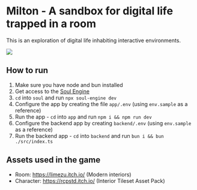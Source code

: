 # Milton - A sandbox for digital life trapped in a room

This is an exploration of digital life inhabiting interactive environments.

![](milton.png)

## How to run

1. Make sure you have node and bun installed
1. Get access to the [Soul Engine](https://docs.souls.chat/)
1. `cd` into `soul` and run `npx soul-engine dev`
1. Configure the app by creating the file `app/.env` (using `env.sample` as a reference)
1. Run the app - `cd` into `app` and run `npm i && npm run dev`
1. Configure the backend app by creating `backend/.env` (using `env.sample` as a reference)
1. Run the backend app - `cd` into `backend` and run `bun i && bun ./src/index.ts`

## Assets used in the game

- Room: https://limezu.itch.io/ (Modern interiors)
- Character: https://rcpstd.itch.io/ (Interior Tileset Asset Pack)
